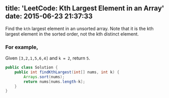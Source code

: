 title: 'LeetCode: Kth Largest Element in an Array'
date: 2015-06-23 21:37:33
---
 Find the `kth` largest element in an unsorted array. Note that it is the kth largest element in the sorted order, not the kth distinct element.

### For example,
Given `[3,2,1,5,6,4]` and `k = 2`, return `5`.

```java
public class Solution {
    public int findKthLargest(int[] nums, int k) {
        Arrays.sort(nums);
        return nums[nums.length-k];
    }
}
```
